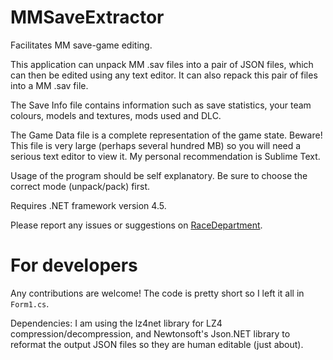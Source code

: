 # MMSaveExtractor
Facilitates MM save-game editing.

This application can unpack MM .sav files into a pair of JSON files, which can then be edited using any text editor. It can also repack this pair of files into a MM .sav file.

The Save Info file contains information such as save statistics, your team colours, models and textures, mods used and DLC.

The Game Data file is a complete representation of the game state. Beware! This file is very large (perhaps several hundred MB) so you will need a serious text editor to view it. My personal recommendation is Sublime Text.

Usage of the program should be self explanatory. Be sure to choose the correct mode (unpack/pack) first.

Requires .NET framework version 4.5.

Please report any issues or suggestions on [RaceDepartment](http://www.racedepartment.com/threads/save-extractor.133659/).

# For developers

Any contributions are welcome! The code is pretty short so I left it all in `Form1.cs`.

Dependencies: I am using the lz4net library for LZ4 compression/decompression, and Newtonsoft's Json.NET library to reformat the output JSON files so they are human editable (just about).
